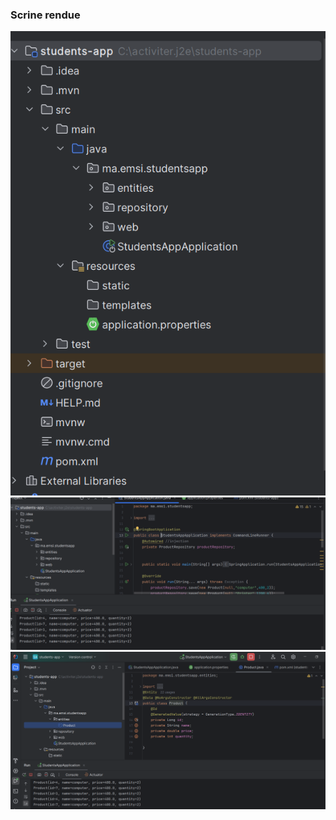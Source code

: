 <h3> Scrine rendue</h3>
<img src="captures/Capture.PNG">
<img src="captures/Capture1.PNG">
<img src="captures/capture2.PNG">
